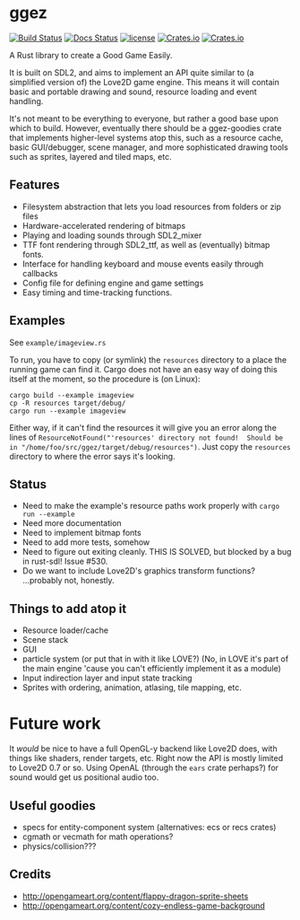 # ggez
[![Build Status](https://travis-ci.org/ggez/ggez.svg?branch=master)](https://travis-ci.org/ggez/ggez) [![Docs Status](https://docs.rs/ggez/badge.svg)](https://docs.rs/ggez) [![license](http://img.shields.io/badge/license-MIT-blue.svg)](https://github.com/svenstaro/ggez/blob/master/LICENSE) [![Crates.io](https://img.shields.io/crates/v/ggez.svg)](https://crates.io/crates/ggez) [![Crates.io](https://img.shields.io/crates/d/ggez.svg)](https://crates.io/crates/ggez)

A Rust library to create a Good Game Easily.

It is built on SDL2, and aims to implement an API quite similar to (a simplified version of) the Love2D game
engine.  This means it will contain basic and portable drawing and sound, resource loading and event handling.

It's not meant to be everything to everyone, but rather a good base upon which to build.  However, eventually
there should be a ggez-goodies crate that implements higher-level systems atop this, such as a resource cache,
basic GUI/debugger, scene manager, and more sophisticated drawing tools such as sprites, layered and tiled maps,
etc.


## Features

* Filesystem abstraction that lets you load resources from folders or zip files
* Hardware-accelerated rendering of bitmaps
* Playing and loading sounds through SDL2_mixer
* TTF font rendering through SDL2_ttf, as well as (eventually) bitmap fonts.
* Interface for handling keyboard and mouse events easily through callbacks
* Config file for defining engine and game settings
* Easy timing and time-tracking functions.

## Examples

See `example/imageview.rs`

To run, you have to copy (or symlink) the `resources` directory to a
place the running game can find it.  Cargo does not have an easy way
of doing this itself at the moment, so the procedure is (on Linux):

```
cargo build --example imageview
cp -R resources target/debug/
cargo run --example imageview
```

Either way, if it can't find the resources it will give you an error
along the lines of `ResourceNotFound("'resources' directory not
found!  Should be in "/home/foo/src/ggez/target/debug/resources")`.
Just copy the `resources` directory to where the error says it's
looking.

## Status

* Need to make the example's resource paths work properly with `cargo run --example`
* Need more documentation
* Need to implement bitmap fonts
* Need to add more tests, somehow
* Need to figure out exiting cleanly.  THIS IS SOLVED, but blocked by a bug in rust-sdl!  Issue #530.
* Do we want to include Love2D's graphics transform functions?  ...probably not, honestly.

## Things to add atop it

* Resource loader/cache
* Scene stack
* GUI
* particle system (or put that in with it like LOVE?)  (No, in LOVE it's part of the main engine 'cause you
can't efficiently implement it as a module)
* Input indirection layer and input state tracking
* Sprites with ordering, animation, atlasing, tile mapping, etc.

# Future work

It *would* be nice to have a full OpenGL-y backend like Love2D does, with things like shaders, render targets,
etc.  Right now the API is mostly limited to Love2D 0.7 or so.  Using OpenAL (through the `ears` crate perhaps?)
for sound would get us positional audio too.  

## Useful goodies

* specs for entity-component system (alternatives: ecs or recs crates)
* cgmath or vecmath for math operations?
* physics/collision???

## Credits

* http://opengameart.org/content/flappy-dragon-sprite-sheets
* http://opengameart.org/content/cozy-endless-game-background
